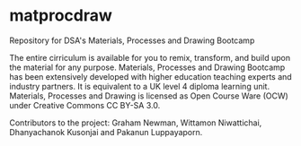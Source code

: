 # matprocdraw
Repository for DSA's Materials, Processes and Drawing Bootcamp


The entire cirriculum is available for you to remix, transform, and build upon the material for any purpose. Materials, Processes and Drawing Bootcamp has been extensively developed with higher education teaching experts and industry partners. It is equivalent to a UK level 4 diploma learning unit. Materials, Processes and Drawing is licensed as Open Course Ware (OCW) under Creative Commons CC BY-SA 3.0. 

Contributors to the project: Graham Newman, Wittamon Niwattichai, Dhanyachanok Kusonjai and Pakanun Luppayaporn.
